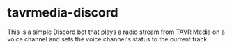 # tavrmedia-discord

This is a simple Discord bot that plays a radio stream from TAVR Media on a voice channel and sets the voice channel's status to the current track.

